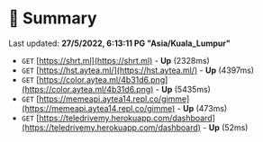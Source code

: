 # 📖 Summary
Last updated: **27/5/2022, 6:13:11 PG "Asia/Kuala_Lumpur"**

- `GET` [https://shrt.ml](https://shrt.ml) - **Up** (2328ms)
- `GET` [https://hst.aytea.ml/](https://hst.aytea.ml/) - **Up** (4397ms)
- `GET` [https://color.aytea.ml/4b31d6.png](https://color.aytea.ml/4b31d6.png) - **Up** (5435ms)
- `GET` [https://memeapi.aytea14.repl.co/gimme](https://memeapi.aytea14.repl.co/gimme) - **Up** (473ms)
- `GET` [https://teledrivemy.herokuapp.com/dashboard](https://teledrivemy.herokuapp.com/dashboard) - **Up** (52ms)
